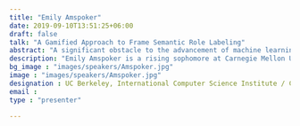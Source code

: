 ```yaml
---
title: "Emily Amspoker"
date: 2019-09-10T13:51:25+06:00
draft: false
talk: "A Gamified Approach to Frame Semantic Role Labeling"
abstract: "A significant obstacle to the advancement of machine learning with respect to natural language processing is the lack of sufficient data to train and test large models on. In order to combat this problem, many projects have turned to crowdsourcing in an effort to create large-scale linguistic resources. In the past, researchers have investigated the possibility of creating “games with a purpose” (GWAPs), video games whose purpose is to gather information. GWAPs have been utilized for various tasks in computational linguistics, from anaphoric co-reference identification to word sense disambiguation to ontology population. Many of these gamified approaches, however, aim to conceal their research purpose in favor of appealing to a wider audience of recreational players, leaving no room for players to connect to the mission of the game. Additionally, many games focus on simple mechanical tasks that require little creative thought and as a result must use game mechanics that sometimes conflict with the purpose of the project in order to keep players interested. With this in mind, we propose a game for the frame semantic database FrameNet where players utilize semantic frames as prompts for short story writing. After finishing their stories, they are required to create semantic role annotations of their own stories. The hope is this game will not only generate more annotations to be added to FrameNet but that users will diversify FrameNet’s data by generating original content to be annotated, supporting FrameNet’s goal of creating an understanding of semantics in actual text."
description: "Emily Amspoker is a rising sophomore at Carnegie Mellon University (CMU) majoring in Human-Computer Interaction with a minor in Design for Learning. She is interested in a broad variety of research topics, including social computing, educational technology, and linguistics. At Carnegie Mellon University, she does research in the VariAbility Lab and works as a teaching assistant in the computer science department. Outside of research and academics, she serves as the Co-President of the CMU Sport Taekwondo club."
bg_image : "images/speakers/Amspoker.jpg"
image : "images/speakers/Amspoker.jpg"
designation : UC Berkeley, International Computer Science Institute / Carnegie Mellon University
email : 
type : "presenter"

---
```


